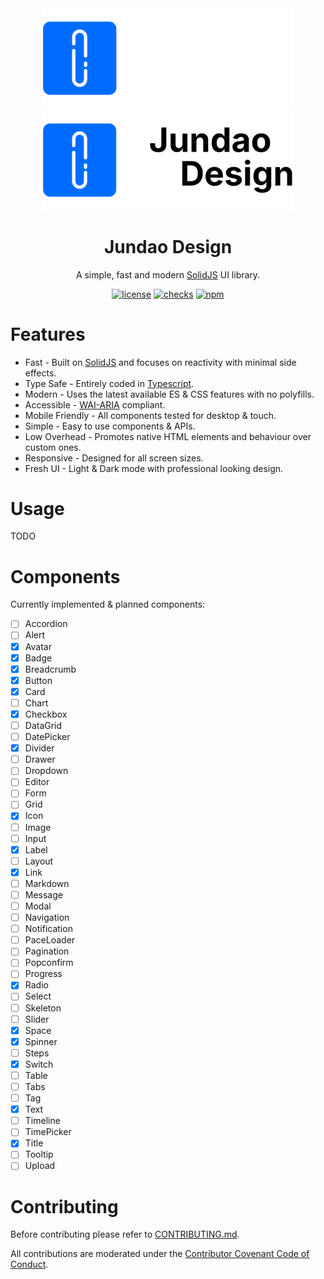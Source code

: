 <div align="center">
  <a href="https://design.jundao.app/#gh-dark-mode-only" target="_blank"><img width="400" src="https://github.com/jundaoapp/design/blob/main/.storybook/banner-light.svg?raw=true" alt="Jundao Design banner"></a>
  <a href="https://design.jundao.app/#gh-light-mode-only" target="_blank"><img width="400" src="https://github.com/jundaoapp/design/blob/main/.storybook/banner-dark.svg?raw=true" alt="Jundao Design banner"></a>
</div>

<h1 align="center">Jundao Design</h1>

<div align="center">

A simple, fast and modern [SolidJS](https://www.solidjs.com) UI library.

[![license](https://img.shields.io/badge/license-MIT-1890ff.svg)](https://github.com/jundaoapp/design/blob/main/LICENSE)
[![checks](https://img.shields.io/github/checks-status/jundaoapp/design/main)](https://github.com/jundaoapp/design/actions)
[![npm](https://img.shields.io/npm/v/@jundao/design)](https://www.npmjs.com/package/@jundao/design)

</div>

# Features
* Fast - Built on [SolidJS](https://www.solidjs.com) and focuses on reactivity with minimal side effects.
* Type Safe - Entirely coded in [Typescript](https://www.typescriptlang.org/).
* Modern - Uses the latest available ES & CSS features with no polyfills.
* Accessible - [WAI-ARIA](https://www.w3.org/WAI/standards-guidelines/aria/) compliant.
* Mobile Friendly - All components tested for desktop & touch.
* Simple - Easy to use components & APIs.
* Low Overhead - Promotes native HTML elements and behaviour over custom ones.
* Responsive - Designed for all screen sizes.
* Fresh UI - Light & Dark mode with professional looking design.

# Usage
TODO

# Components
Currently implemented & planned components:
- [ ] Accordion
- [ ] Alert
- [x] Avatar
- [x] Badge
- [x] Breadcrumb
- [x] Button
- [x] Card
- [ ] Chart
- [x] Checkbox
- [ ] DataGrid
- [ ] DatePicker
- [x] Divider
- [ ] Drawer
- [ ] Dropdown
- [ ] Editor
- [ ] Form
- [ ] Grid
- [x] Icon
- [ ] Image
- [ ] Input
- [x] Label
- [ ] Layout
- [x] Link
- [ ] Markdown
- [ ] Message
- [ ] Modal
- [ ] Navigation
- [ ] Notification
- [ ] PaceLoader
- [ ] Pagination
- [ ] Popconfirm
- [ ] Progress
- [x] Radio
- [ ] Select
- [ ] Skeleton
- [ ] Slider
- [x] Space
- [x] Spinner
- [ ] Steps
- [x] Switch
- [ ] Table
- [ ] Tabs
- [ ] Tag
- [x] Text
- [ ] Timeline
- [ ] TimePicker
- [x] Title
- [ ] Tooltip
- [ ] Upload

# Contributing
Before contributing please refer to [CONTRIBUTING.md](./CONTRIBUTING.md).

All contributions are moderated under the [Contributor Covenant Code of Conduct](./CODE_OF_CONDUCT.md).